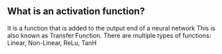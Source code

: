 ## What is an activation function? 
It is a function that is added to the output end of a neural network 
This is also known as Transfer Function. 
There are multiple types of functions: Linear, Non-Linear, ReLu, TanH